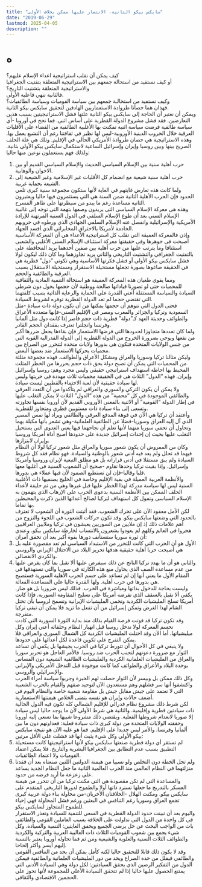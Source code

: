 ```yaml
---
title: "سايكس بيكو الثانية، الانتصار عليها ممكن بخلاف الأولى"
date: "2019-06-29"
lastmod: 2025-04-05
description: ""
---
```

# **ه**

كيف يمكن أن نقلب استراتيجية اعداء الإسلام عليهم؟  
أو كيف نستفيد من استحالة جمعهم بين الاستراتيجية المتعلقة بتفتيت الجغرافيا والاستراتيجية المتعلقة بتشتيت التاريخ؟  
فالثانية تنهي فاعلية الأولى.  
وكيف نستفيد من استحالـة جمعهم بين سياسة القوميات وسياسة الطائفيات؟  
فهذان هما حصانا طروادة الاستعماريين الهادفين لتحقيق سايكس بيكو الثانية.  
ويمكن أن نعتبر أن الحاجة إلى سايكس بيكو الثانية علتها فشل الاستراتيجيتين بسبب هذين التعارضين. فقد فشل مشروع الدولة القطرية على أساس اثني. فما نجح في أوروبا -أي سياسة طائفية فرضت سياسة اثنية تمكنت بها الأغلبية الطائفية من القضاء على الأقليات العرقية خلال الحروب الدينية الأوروبية-ليس لها نظير في ثقافتنا رغم أن التشيع يعمل بها. وهذه الاستراتيجية هي حصان طروادة الأمريكي الحالي في الإقليم. وتلك هي علة الحلف الصريح بينها وبين روسيا وإيران وإسرائيل الساعية لاستكمال سايكس بيكو الأولى بثانية. ولذلك فهم يستعملون نوعين منها حاليا:  
1. حرب أهلية سنية بين الإسلام السياسي الحديث والإسلام السياسي القديم أو بين الاخوان والوهابية.  
2. حرب أهلية سنية شيعية مع انضمام كل الأقليات غير الإسلامية وغير الشيعية إلى الشيعة بحماية غربية.  
ولما كانت هذه تعارض غايتهم في الغاية لأنها ستكون مجموعة سنية كبرى تلغي الحدود فإن الحرب الأهلية الثانية ضمن السنة هي التي يستثمرون فيها حاليا ويعتبرون الثانية مساعدة رغم ما يبدو من سيطرتها على ظاهر المسرح.  
وهذه هي معركة الإسلام السياسي التي يريدون وصمها بتهمة التي توجه إلى غالبية الإسلام السني بعد أن طوع الإسلام السلفي في الدول السنية المرتهنة للإرادة الأمريكية والإسرائيلية وانفصل عنه الإسلام السلفي الجهادي الذي ورطوه في حروبهم الخادمة لأمريكا بالاختراق المخابراتي الذي أفسد الجهاد.  
وإذن فالمعركة العميقة التي تقلب كل استراتيجية الأعداء هي أن المعركة الأساسية أصبحت في جوهرها وفي حقيقتها معركة استئناف الإسلام السني الأغلبي والشعبي استئنافا وما يترتب عليها من حرب أهلية بين صفين أحدهما يريد المحافظة على بالتفتيت الجغرافي والتشتيت التاريخي والثاني يريد تجاوزهما وما كان ذلك ليكون لولا فشل سايكس بيكو الأولى أو فشل فكرتها الأساسية وهي تكوني “دول” قطرية هي في الحقيقة صاغوها بصورة تجعلها مستحيلة الاستقرار ومستحيلة الاستقلال بسبب العرقية والطائفية والحجم.  
ومما يقوي طغيان هذه المعركة العميقة هو استحالة التنمية المادية والثقافية للمحميات حتى لو تصورنا قياداتها صالحة ووطنية لأن حجمها يحول دون شرطي السيادة والسياسة المستقلة أعني القدرة على الحماية والرعاية الذاتية بسبب كلفتهما التي تقتضي حجما لم تعد الدولة القطرية توفره لشروط السيادة.  
فحتى الدول التي تتوهم أن حجمها يمكنها من أن تكون دولة ذات سيادة -مثل السعودية وتركيا والجزائر والمغرب ومصر في الإقليم السني-فإنها متعددة الأعراق والطوائف وحديثة العهد كـ”دولة” قطرية ذات حجم قاصر إذا كانت دول مثل ألمانيا وفرنسا وانجلترا تعترف بفقدان الحجم القادر.  
ولما كان تعددها متجاوزا لحدودها التي فرضها الاستعمار فإن بقاءها يجعل ضررها أكبر من نفعها ويوحي بضرورة الخروج من الدولة القطرية إلى الدولة الفدرالية القوية التي من جنس الولايات المتحدة فتكون هي بدورها ولايات متحدة لتتحرر من الصراع بين محميات يحركها الاستعمار ضد بعضها البعض.  
وليكن مثالنا تركيا وسوريا والعراق ومشكل الأعراق والطوائف. فهذه مجموعة مثلثة من المحميات التي يمكن أن تصبح دولة بحق ذات حجم يحررها من الخطر المثلث المحيط بها احاطة استهداف استراتيجي حقيقي وليس مجرد وهم: روسيا وإسرائيل وإيران. فهذه “الدول” الثلاث هي في الحقيقة محميات ثلاث مهددة في حريتها وليس لها سيادة حقيقية لأن لعبة الاحتماء بالقطبين ليست سيادة.  
ولا يمكن أن يكون التركي والسوري والعراقي لم يتأكدوا من أن التعدد العرقي والطائفي الموجودة في كل “محمية” من هذه “الدول” الثلاث لا يمكن التغلب عليها في إطار الدولة “القومية” أو الاثنية بالمعنى الأوروبي القديم لأن أوروبا نفسها تجاوزته وتسعى إلى بناء سيادة ذات مستويين قطري ومتجاوز للقطرية.  
وأعتقد أن تركيا هي الآن في فوهة المدفع العرقي والطائفي ويراد لها نفس المصير الذي آل إليه العراق وسوريا-فضلا عن الطائفية العلمانية-وهي تشعر بأنها مكبلة بهما وتحاول أن تحمي سوريا منهما لأنها تعلم أن نجاحهما فيها يعني العدوى التي يستحيل التغلب عليها بحيث إن إحداث إسرائيل جديدة على حدودها أصبح أداة أمريكا وروسيا وإيران لابتزازها.  
وكان من المفروض أن يكون شعور سوريا والعراق مثل شعور تركيا لولا أن النظام فيهما قد تحلل ولم يعد فيه أدنى شعور بالوطنية والسيادة. فهو نظام فقد كل شروط السيادة ولم يبق مستقلا في أدنى قراراته بل هو مطلق التبعية لإيران وروسيا وأمريكا وإسرائيل. وإذا بقيت تركيا وحدها تقاوم -صحيح أن الشعوب السنية في أغلبها معها قلبا وقالبا-فإن لن تستطيع الصمود لأن فيها عملاء هي بدورها.  
والأنظمة العربية العميلة في بقية الإقليم وخاصة في الخليج بصنفيها ذات الأغلبية السنية ليس لها سياسة مدركة لهذا الخطر عليها قبل غيرها وهي من ثم حليفة لأعداء الحلف الممكن بين الأنظمة السنية بدعوى الحرب على الإرهاب الذي يتهمون به الإسلام السياسي وتمول كل استهداف لتركيا لصالح أعدائها الذين ذكرت والمحيطين بها تماما.  
لكن الأمل معقود الآن على تحرك الشعوب. فقد أثبتت الثورة أن الشعوب لا تعترف بالحدود التي وضعتها سايكس بيكو. وقد تكون حركات الشعوب في اللجوء والنزوح من أهم علامات ذلك إذ إن ملايين من السوريين يعيشون في تركيا وملايين العراقيين هجروا في العالم وكلهم لم يعودوا يشعرون بالانتساب لخارطة سايكس بيكو. وعندي أن ثورة سوريا ستستأنف دورها بقوة أكبر بعد أن تحقق أمران:  
1. الأول هو أن الحرب التي كانت للتحرر من الاستبداد السياسي لم تعد مقصورة عليه بل هي أصبحت حربا أهلية حقيقية هدفها تحرير البلاد من الاحتلال الإيراني والروسي والكردي الانفصالي.  
2. والثاني هو أن ما يهدد تركيا الناتج عن ذلك سيفرض عليها ألا تقبل بما كان يفرض عليها من عدم مساعدة الصف الذي يحاول منع هذه الكارثة في سوريا والتي تستهدفها في المقام الأول ما يعني أنها إن لم تساعد على حسم الحرب الأهلية السورية فستصبح هي بدورها في حرب أهلية. ولها القدرة حاليا على المساعدة الفعالة.  
وليست بحاجة للدخول بذاتها ومباشرة في الحرب. فذلك ليس ضروريا بل هو ضار. يكفي ألا تقبل بالسقف الذي تفرضه أمريكا على تسليح المقاومة السورية. فإذا كانت أمريكا تسلح المليشيات الكردية وتحمي المليشيات الإيرانية وتسمح لروسيا بأن تحتل الشام لهذا الغرض وتمكن إسرائيل من أن تفعل ما تريد فلا يمكن أن تبقى تركيا متفرجة.  
وقد تكون تركيا قد فوتت فرصة القيام بذلك منذ بداية الثورة السورية التي كادت تحسم المعركة لولا تدخل روسيا قبل انهيار النظام وحلفائه أعني إيران وكل ميليشياتها. أما الآن وقد احتلت المليشيات الكردية كل الشمال السوري والعراقي فلا يمكن التفرج على تكوين قاعدة لكل أعدائها على حدودها.  
ولا ينبغي في كل الأحوال أن تتورط تركيا في الحرب بجيشها بل يكفي أن تساعد الثوار مع ضرورة دعوتهم لتجنب الحرب ضد روسيا. فالأمر العاجل هو تحرير سوريا والعراق من المليشيات العلمانية الكردية والمليشيات الطائفية الشيعية دون المساس بوحدة البلاد والأعراق والطوائف كما كانت موجودة قبل التدخل الأمريكي والإيراني والإسرائيلي والروسي.  
وكل ذلك ممكن بل وبيسر لأن الثوار حصلت لهم الخبرة وجربوا سياسة أمراء الحرب واكتشفوا أنها سر فشلهم وهم مستعدون الآن لتوحيد صفهم والقيام بالحرب الشعبية التي لا تعتمد على جيش مقابل جيش بل مقاومة شعبية خاصة والنظام اليوم في أضعف حالات وإيران هو نفسه يتمنى الخلاص هيمنتها الاستعمارية.  
لكن شرط ذلك مشروع نظام فدرالي للإقليم الشمالي كله تكون فيه الدول الحالية ذات سيادتين قطرية وإقليمية. والثانية هي شرط الأولى لأن ما يوجد حاليا ليس سيادة إلا صوريا لانعدام شروطها الفعلية. ويقتضي ذلك مشروعا شبيها بما تسعى إليه أوروبا وحققته الولايات المتحدة من دولة كبرى ذات سيادة فعلية: فعداوتهم دون ما بين ألمانيا وفرنسا. والأمر ليس جديدا على الإقليم. فما هو عليه الآن هو نتيجة سايكس بيكو الأولى وكل شيء يثبت أنها قد فشلت على الأقل مرتين:  
1. لم تستقر أي دولة قطرية صنعتها سايكس بيكو لأنها استراتيجيتها كانت مستحيلة التطبيق بسبب عدم التطابق بين الجغرافيا البشرية والتاريخ. فلا يمكن اعتماد القوميات ولا اعتماد الطائفيات.  
2. ولم تحل الخطة دون التخلص ولو نسبيا من هيمنة الدولتين اللتين صنعتاه بعد أن فقدتا منزلتهما في النظام العالمي منذ الحرب العالمية الثانية ما جعل النظام الجديد يساعد على زعزعة ما أريد فرضه من حدود.  
والمساعدة التي لم تكن مقصودة هي التي مكنت تركيا من أن تتحرر من هيمنة العسكر بالتدريج ما جعلها تسترد ذاتها أولا والطموح لدورها التاريخي المتقدم على سايكس بيكو. ومكنت الهلال -الخلافتان الأخريان-من محاولة بناء دولة عربية كبرى تجمع العراق وسوريا رغم التنافس في البعثين ورغم فشل المحاولة فهي إحياء للطموح المتجاوز لسايكس بيكو.  
واليوم بعد أن تبينت حدود الدولة القطرية في السعي للتنمية للسيادة وتعذر الاستقرار في كل واحدة من الدول التي تداولت على الخلافة بسبب العاملين القومي والطائفي بات من الواجب البحث عن حل يرضي الجميع ويحقق الغايتين: التنمية والسيادة. وكل شيء يجمع بين شعوب القوميات الثلاث ذات الغالبية العربية والتركية والكردية والطوائف الثلاث السنية والعلوية والشيعية ومن ثم فما تحاوله أوروبا يعتبر بالنسبة إليهم أيسر وأكثر إلحاحا.  
وقد لا يكون ذلك قابلا للتحقيق حاليا لكنه كأمل يمكن أن يحد من التنافس القومي والطائفي فيقلل من حدة الصراع ويحد من دور المليشيات العلمانية والطائفية فيمكن الدول من التفكير الرصين الذي يحقق السيادتين: لكل دولة وهي السيادة الأدنى التي يمتنع الحصول عليها حاليا إذا لم تتحقق السيادة الأعلى للمجموعة لأنها تحوز على الحجمين الاقتصادي والثقافي.

###
